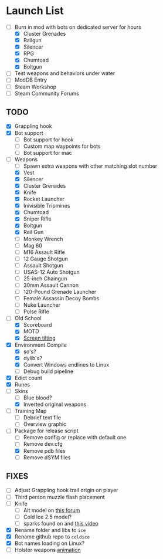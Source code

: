 # Launch List

- [ ] Burn in mod with bots on dedicated server for hours
    - [x] Cluster Grenades
    - [x] Railgun
    - [x] Silencer
    - [x] RPG
    - [x] Chumtoad
    - [x] Boltgun
- [ ] Test weapons and behaviors under water
- [ ] ModDB Entry
- [ ] Steam Workshop
- [ ] Steam Community Forums

## TODO

- [x] Grappling hook
- [x] Bot support
    - [ ] Bot support for hook
    - [ ] Custom map waypoints for bots
    - [ ] Bot support for mac
- [ ] Weapons
    - [ ] Spawn extra weapons with other matching slot number
    - [x] Vest
    - [x] Silencer
    - [x] Cluster Grenades
    - [x] Knife
    - [x] Rocket Launcher
    - [x] Inivisible Tripmines
    - [x] Chumtoad
    - [x] Sniper Rifle
    - [x] Boltgun
    - [x] Rail Gun
    - [ ] Monkey Wrench
    - [ ] Mag 60
    - [ ] M16 Assault Rifle
    - [ ] 12 Gauge Shotgun
    - [ ] Assault Shotgun
    - [ ] USAS-12 Auto Shotgun
    - [ ] 25-inch Chaingun
    - [ ] 30mm Assault Cannon
    - [ ] 120-Pound Grenade Launcher
    - [ ] Female Assassin Decoy Bombs
    - [ ] Nuke Launcher
    - [ ] Pulse Rifle
- [ ] Old School
    - [x] Scoreboard
    - [x] MOTD
    - [x] [Screen tilting](https://github.com/ValveSoftware/halflife/issues/1544)
- [x] Environment Compile
    - [x] so's?
    - [x] dylib's?
    - [x] Convert Windows endlines to Linux
    - [ ] Debug build pipeline
- [x] Edict count
- [x] Runes
- [ ] Skins
    - [ ] Blue blood?
    - [x] Inverted original weapons
- [ ] Training Map
    - [ ] Debrief text file
    - [ ] Overview graphic
- [ ] Package for release script
    - [ ] Remove config or replace with default one
    - [ ] Remove dev.cfg
    - [x] Remove pdb files
    - [ ] Remove dSYM files

## FIXES

- [ ] Adjust Grappling hook trail origin on player
- [ ] Third person muzzle flash placement
- [ ] Knife
    - [ ] Alt model on [this forum](https://forums.alliedmods.net/showthread.php?p=1701941)
    - [ ] Cold Ice 2.5 model?
    - [ ] sparks found on and [this video](https://www.youtube.com/watch?v=-CjaytQLWFY)
- [x] Rename folder and libs to `ice`
- [x] Rename github repo to `coldice`
- [x] Bot names loading on Linux?
- [ ] Holster weapons [animation](https://web.archive.org/web/20011006194358fw_/http://www.planethalflife.com:80/wavelength/coding/tutorials/11.htm)

